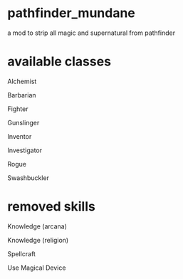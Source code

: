# pathfinder_mundane
a mod to strip all magic and supernatural from pathfinder

# available classes

Alchemist

Barbarian

Fighter

Gunslinger

Inventor

Investigator

Rogue

Swashbuckler


# removed skills

Knowledge (arcana)

Knowledge (religion)

Spellcraft

Use Magical Device